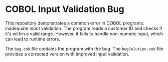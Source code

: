 # COBOL Input Validation Bug

This repository demonstrates a common error in COBOL programs: inadequate input validation. The program reads a customer ID and checks if it's within a valid range. However, it fails to handle non-numeric input, which can lead to runtime errors. 

The `bug.cob` file contains the program with the bug. The `bugSolution.cob` file provides a corrected version with improved input validation.